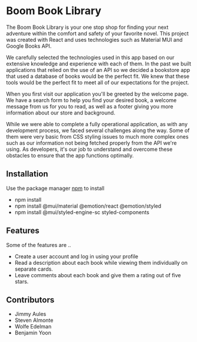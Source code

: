 # Boom Book Library

The Boom Book Library is your one stop shop for finding your next adventure within the comfort and safety of your favorite novel. This project was created with React and uses technologies such as Material MUI and Google Books API. 

We carefully selected the technologies used in this app based on our extensive knowledge and experience with each of them. In the past we built applications that relied on the use of an API so we decided a bookstore app that used a database of books would be the perfect fit. We knew that these tools would be the perfect fit to meet all of our expectations for the project. 

When you first visit our application you'll be greeted by the welcome page. We have a search  form to help you find your desired book, a welcome message from us for you to read, as well as a footer giving you more information about our store and background.

While we were able to complete a fully operational application, as with any development process, we faced several challenges along the way. Some of them were very basic from CSS styling issues to much more complex ones such as our information not being fetched properly from the API we're using. As developers, it's our job to understand and overcome these obstacles to ensure that the app functions optimally. 


## Installation

Use the package manager [npm](https://docs.npmjs.com/cli/v6/commands/npm-install) to install 

- npm install 
- npm install @mui/material @emotion/react @emotion/styled
- npm install @mui/styled-engine-sc styled-components

## Features

Some of the features are ..
 - Create a user account and log in using your profile
 - Read a description about each book while viewing them individually on separate cards. 
 - Leave comments about each book and give them a rating out of five stars. 

## Contributors

- Jimmy Aules 
- Steven Almonte
- Wolfe Edelman
- Benjamin Yoon